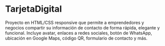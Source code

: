 # TarjetaDigital
Proyecto en HTML/CSS responsive que permite a emprendedores y negocios compartir su información de contacto de forma rápida, elegante y funcional. Incluye avatar, enlaces a redes sociales, botón de WhatsApp, ubicación en Google Maps, código QR, formulario de contacto y más.
